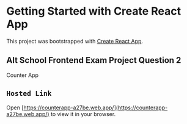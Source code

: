# Getting Started with Create React App

This project was bootstrapped with [Create React App](https://github.com/facebook/create-react-app).

## Alt School Frontend Exam Project Question 2

Counter App

## `Hosted Link`

Open [https://counterapp-a27be.web.app/](https://counterapp-a27be.web.app/) to view it in your browser.

